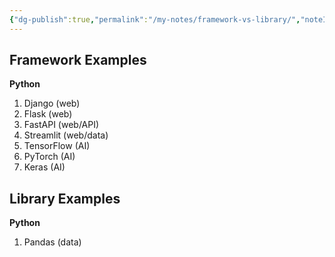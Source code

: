 ```yaml
---
{"dg-publish":true,"permalink":"/my-notes/framework-vs-library/","noteIcon":"1","created":"2025-01-09T16:36:46.617+08:00","updated":"2025-01-23T01:25:46.350+08:00"}
---
```



## Framework Examples

**Python**
1. Django (web)
2. Flask (web)
3. FastAPI (web/API)
4. Streamlit (web/data)
5. TensorFlow (AI)
6. PyTorch (AI)
7. Keras (AI)

## Library Examples
**Python**
1. Pandas (data)